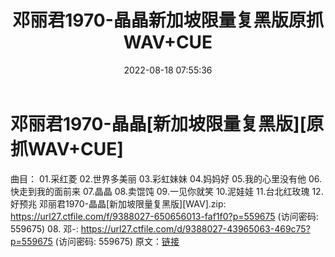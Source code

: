 ﻿---
title: 邓丽君1970-晶晶新加坡限量复黑版原抓WAV+CUE
date: 2022-08-18 07:55:36
categories: WAV车载音乐、镜像
tags: 华语中文
---
# 邓丽君1970-晶晶[新加坡限量复黑版][原抓WAV+CUE]

曲目：
01.采红菱
02.世界多美丽
03.彩虹妹妹
04.妈妈好
05.我的心里没有他
06.快走到我的面前来
07.晶晶
08.卖馄饨
09.一见你就笑
10.泥娃娃
11.台北红玫瑰
12.好预兆
邓丽君1970-晶晶[新加坡限量复黑版][WAV].zip: https://url27.ctfile.com/f/9388027-650656013-faf1f0?p=559675
(访问密码: 559675)
08. 邓-: https://url27.ctfile.com/d/9388027-43965063-469c75?p=559675
(访问密码: 559675)
原文：[链接](https://blog.sina.com.cn/s/blog_1647c7e7601030yxe.html)